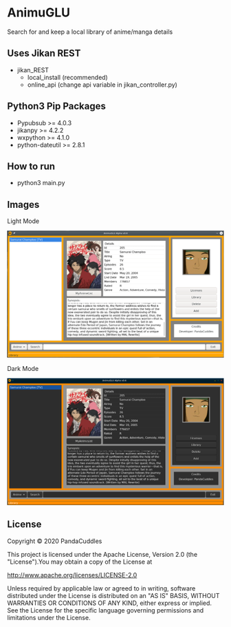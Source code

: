 # AnimuGLU
Search for and keep a local library of anime/manga details

## Uses Jikan REST
* jikan_REST
   * local_install (recommended)
   * online_api (change api variable in jikan_controller.py)

## Python3 Pip Packages
* Pypubsub >= 4.0.3
* jikanpy >= 4.2.2
* wxpython >= 4.1.0
* python-dateutil >= 2.8.1

## How to run
* python3 main.py

## Images

Light Mode

![Image of AnimuGLU Light Theme](https://raw.githubusercontent.com/PandaCuddles/AnimuGLU/master/AnimuGLU_Alpha_0.6_Light.png)

Dark Mode

![Image of AnimuGLU Dark Theme](https://raw.githubusercontent.com/PandaCuddles/AnimuGLU/master/AnimuGLU_Alpha_0.6_Dark.png)
 
## License
Copyright © 2020 PandaCuddles

This project is licensed under the Apache License, Version 2.0 (the "License").You may obtain a copy of the License at

http://www.apache.org/licenses/LICENSE-2.0

Unless required by applicable law or agreed to in writing, software
distributed under the License is distributed on an "AS IS" BASIS,
WITHOUT WARRANTIES OR CONDITIONS OF ANY KIND, either express or implied.
See the License for the specific language governing permissions and
limitations under the License.
 
